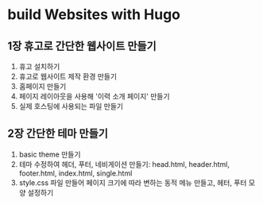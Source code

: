 # build Websites with Hugo

## 1장 휴고로 간단한 웹사이트 만들기

1. 휴고 설치하기
2. 휴고로 웹사이트 제작 환경 만들기
3. 홈페이지 만들기
4. 페이지 레이아웃을 사용해 '이력 소개 페이지' 만들기
5. 실제 호스팅에 사용되는 파일 만들기

## 2장 간단한 테마 만들기

1. basic theme 만들기
2. 테마 수정하여 헤더, 푸터, 네비게이션 만들기: head.html, header.html, footer.html, index.html, single.html
3. style.css 파일 만들어 페이지 크기에 따라 변하는 동적 메뉴 만들고, 헤터, 푸터 모양 설정하기

